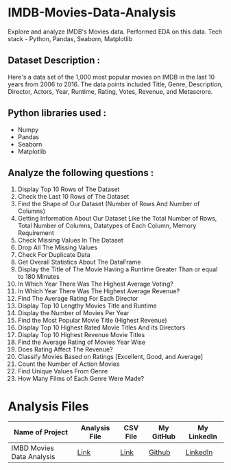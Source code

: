 # IMDB-Movies-Data-Analysis
Explore and analyze IMDB's Movies data. Performed EDA on this data. Tech stack - Python, Pandas, Seaborn, Matplotlib


## Dataset Description :
Here's a data set of the 1,000 most popular movies on IMDB in the last 10 years from 2006 to 2016. The data points included Title, Genre, Description, Director, Actors, Year, Runtime, Rating, Votes, Revenue, and Metascrore.

## Python libraries used :
* Numpy
* Pandas
* Seaborn
* Matplotlib

## Analyze the following questions :
1. Display Top 10 Rows of The Dataset
2. Check the Last 10 Rows of The Dataset
3. Find the Shape of Our Dataset (Number of Rows And Number of Columns)
4. Getting Information About Our Dataset Like the Total Number of Rows, Total Number of Columns, Datatypes of Each Column, Memory Requirement
5. Check Missing Values In The Dataset
6. Drop All The  Missing Values
7. Check For Duplicate Data
8. Get Overall Statistics About The DataFrame
9. Display the Title of The Movie Having a Runtime Greater Than or equal to 180 Minutes
10. In Which Year There Was The Highest Average Voting?
11. In Which Year There Was The Highest Average Revenue?
12. Find The Average Rating For Each Director
13. Display Top 10 Lengthy Movies Title and Runtime
14. Display the Number of Movies Per Year
15. Find the Most Popular Movie Title (Highest Revenue)
16. Display Top 10 Highest Rated Movie Titles And its Directors
17. Display Top 10 Highest Revenue Movie Titles
18.  Find the Average Rating of Movies Year Wise
19. Does Rating Affect The Revenue?
20. Classify Movies Based on Ratings [Excellent, Good, and Average]
21. Count the Number of Action Movies
22. Find Unique Values From Genre 
23. How Many Films of Each Genre Were Made?

# Analysis Files
|Name of Project|Analysis File|CSV File|My GitHub|My Linkedln|
|-|-|-|-|-|
|IMBD Movies Data Analysis|[Link](https://github.com/shubhammeshram01/IMDB-Movies-Data-Analysis/blob/main/IMDB%20Movies%20Data%20Analysis.ipynb)|[Link](https://github.com/shubhammeshram01/IMDB-Movies-Data-Analysis/blob/main/IMDB%20Movie.csv)|[Github](https://github.com/shubhammeshram01)|[Linkedln](https://www.linkedin.com/in/shubhammeshram01/)|

